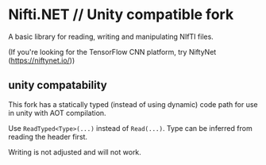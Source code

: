 # Nifti.NET // Unity compatible fork
A basic library for reading, writing and manipulating NIfTI files.

(If you're looking for the TensorFlow CNN platform, try NiftyNet (https://niftynet.io/))

## unity compatability

This fork has a statically typed (instead of using dynamic) code path for use in unity with AOT compilation.

Use `ReadTyped<Type>(...)` instead of `Read(...)`. Type can be inferred from reading the header first.

Writing is not adjusted and will not work.

